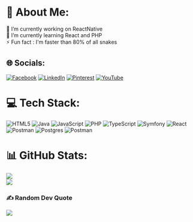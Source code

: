 # 💫 About Me:
🔭 I’m currently working on ReactNative<br>🌱 I’m currently learning  React and PHP<br>⚡ Fun fact : I'm faster than 80% of all snakes


## 🌐 Socials:
[![Facebook](https://img.shields.io/badge/Facebook-%231877F2.svg?logo=Facebook&logoColor=white)](https://web.facebook.com/profile.php?id=61560371863585) [![LinkedIn](https://img.shields.io/badge/LinkedIn-%230077B5.svg?logo=linkedin&logoColor=white)](https://linkedin.com/in/maheriniaina-andriaharisoa) [![Pinterest](https://img.shields.io/badge/Pinterest-%23E60023.svg?logo=Pinterest&logoColor=white)](https://pinterest.com/Boja29) [![YouTube](https://img.shields.io/badge/YouTube-%23FF0000.svg?logo=YouTube&logoColor=white)](https://youtube.com/@UCErd1WY9vZx9yQW6pj3e6RA) 

# 💻 Tech Stack:
![HTML5](https://img.shields.io/badge/html5-%23E34F26.svg?style=for-the-badge&logo=html5&logoColor=white) ![Java](https://img.shields.io/badge/java-%23ED8B00.svg?style=for-the-badge&logo=openjdk&logoColor=white) ![JavaScript](https://img.shields.io/badge/javascript-%23323330.svg?style=for-the-badge&logo=javascript&logoColor=%23F7DF1E) ![PHP](https://img.shields.io/badge/php-%23777BB4.svg?style=for-the-badge&logo=php&logoColor=white) ![TypeScript](https://img.shields.io/badge/typescript-%23007ACC.svg?style=for-the-badge&logo=typescript&logoColor=white) ![Symfony](https://img.shields.io/badge/symfony-%23000000.svg?style=for-the-badge&logo=symfony&logoColor=white) ![React](https://img.shields.io/badge/react-%2320232a.svg?style=for-the-badge&logo=react&logoColor=%2361DAFB) ![Postman](https://img.shields.io/badge/Postman-FF6C37?style=for-the-badge&logo=postman&logoColor=white) ![Postgres](https://img.shields.io/badge/postgres-%23316192.svg?style=for-the-badge&logo=postgresql&logoColor=white) ![Postman](https://img.shields.io/badge/Postman-FF6C37?style=for-the-badge&logo=postman&logoColor=white)
# 📊 GitHub Stats:
![](https://github-readme-streak-stats.herokuapp.com/?user=MaheriniainANdria&theme=tokyonight&hide_border=false)<br/>
![](https://github-readme-stats.vercel.app/api/top-langs/?username=MaheriniainANdria&theme=tokyonight&hide_border=false&include_all_commits=true&count_private=true&layout=compact)
### ✍️ Random Dev Quote
![](https://quotes-github-readme.vercel.app/api?type=horizontal&theme=tokyonight)

<!-- Proudly created with GPRM ( https://gprm.itsvg.in ) -->
